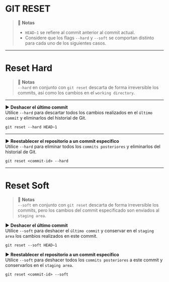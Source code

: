 # GIT RESET

> 📌 **Notas**
> - `HEAD~1` se refiere al commit anterior al commit actual.
> - Considere que los flags `--hard` y `--soft` se comportan distinto para cada uno de los siguientes casos.

----

# Reset Hard
> 📌 **Notas**
> <br>`--hard` en conjunto con `git reset` descarta de forma irreversible los commits, así como los cambios en el `working directory`. 

----

▶️ **Deshacer el último commit**
<br>Utilice `--hard` para descartar todos los cambios realizados en el `último commit` y eliminarlos del historial de Git.
```shell script
git reset --hard HEAD~1
```

----

▶️ **Reestablecer el repositorio a un commit específico**
<br>Utilice `--hard` para eliminar todos los `commits posteriores` y eliminarlos del historial de Git.
```shell script
git reset <commit-id> --hard
```

----

# Reset Soft
> 📌 **Notas**
> <br>`--soft` en conjunto con `git reset` descarta de forma irreversible los commits, pero los cambios del commit especificado son enviados al `staging area`.

▶️ **Deshacer el último commit**
<br>Utilice `--soft` para deshacer el `último commit` y conservar en el `staging area` los cambios realizados en este commit.
```shell script
git reset --soft HEAD~1
```

▶️ **Reestablecer el repositorio a un commit específico**
<br>Utilice `--soft` para deshacer todos los `commits posteriores` a este commit y conservarlos en el `staging area`.
```shell script
git reset <commit-id> --soft
```
